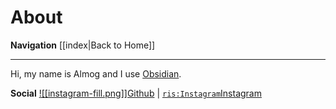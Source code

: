 # About
**Navigation**
[[index|Back to Home]]

---

Hi, my name is Almog and I use [Obsidian](https://obsidian.md/).

**Social**
[![[instagram-fill.png]]Github](https://github.com/almogtzabari) | [`ris:Instagram`Instagram](https://www.instagram.com/almog_tzabari/)